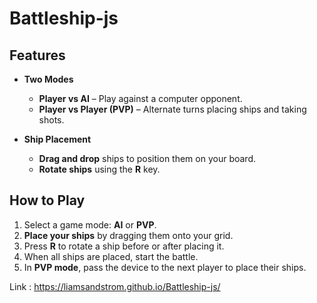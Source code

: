 # Battleship-js

## Features

- **Two Modes**

  - **Player vs AI** – Play against a computer opponent.
  - **Player vs Player (PVP)** – Alternate turns placing ships and taking shots.

- **Ship Placement**

  - **Drag and drop** ships to position them on your board.
  - **Rotate ships** using the **R** key.

## How to Play

1. Select a game mode: **AI** or **PVP**.
2. **Place your ships** by dragging them onto your grid.
3. Press **R** to rotate a ship before or after placing it.
4. When all ships are placed, start the battle.
5. In **PVP mode**, pass the device to the next player to place their ships.

Link : https://liamsandstrom.github.io/Battleship-js/
